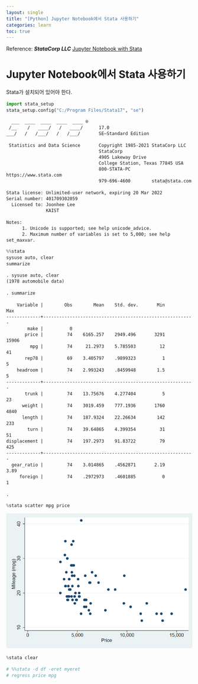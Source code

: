 ```yaml
---
layout: single
title: "[Python] Jupyter Notebook에서 Stata 사용하기"
categories: learn
toc: true
---
```


Reference: ***StataCorp LLC*** [Jupyter Notebook with Stata](https://youtu.be/VGRDR3J346M)



# Jupyter Notebook에서 Stata 사용하기

Stata가 설치되어 있어야 한다.


```python
import stata_setup
stata_setup.config("C:/Program Files/Stata17", "se")
```


      ___  ____  ____  ____  ____ ®
     /__    /   ____/   /   ____/      17.0
    ___/   /   /___/   /   /___/       SE—Standard Edition
    
     Statistics and Data Science       Copyright 1985-2021 StataCorp LLC
                                       StataCorp
                                       4905 Lakeway Drive
                                       College Station, Texas 77845 USA
                                       800-STATA-PC        https://www.stata.com
                                       979-696-4600        stata@stata.com
    
    Stata license: Unlimited-user network, expiring 20 Mar 2022
    Serial number: 401709302059
      Licensed to: Joonhee Lee
                   KAIST
    
    Notes:
          1. Unicode is supported; see help unicode_advice.
          2. Maximum number of variables is set to 5,000; see help set_maxvar.



```python
%%stata
sysuse auto, clear
summarize
```


    . sysuse auto, clear
    (1978 automobile data)
    
    . summarize
    
        Variable |        Obs        Mean    Std. dev.       Min        Max
    -------------+---------------------------------------------------------
            make |          0
           price |         74    6165.257    2949.496       3291      15906
             mpg |         74     21.2973    5.785503         12         41
           rep78 |         69    3.405797    .9899323          1          5
        headroom |         74    2.993243    .8459948        1.5          5
    -------------+---------------------------------------------------------
           trunk |         74    13.75676    4.277404          5         23
          weight |         74    3019.459    777.1936       1760       4840
          length |         74    187.9324    22.26634        142        233
            turn |         74    39.64865    4.399354         31         51
    displacement |         74    197.2973    91.83722         79        425
    -------------+---------------------------------------------------------
      gear_ratio |         74    3.014865    .4562871       2.19       3.89
         foreign |         74    .2972973    .4601885          0          1
    
    . 



```python
%stata scatter mpg price
```


![scatter mpg price](../../assets/images/2022-03-07-stata-on-notebook/image-20220307195539677.png)
    

```python
%stata clear
```


```python
# %%stata -d df -eret myeret
# regress price mpg
```
